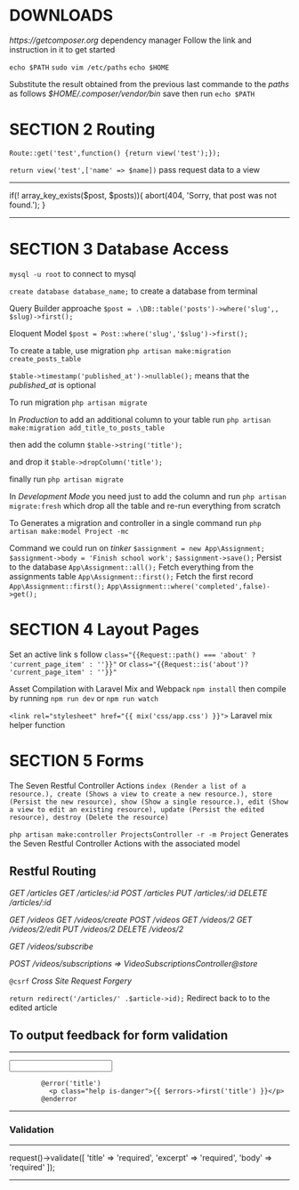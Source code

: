 # DOWNLOADS

_https://getcomposer.org_ dependency manager
Follow the link and instruction in it to get started

`echo $PATH`
`sudo vim /etc/paths`
`echo $HOME`

Substitute the result obtained from the previous last commande to the _paths_ as follows _\$HOME/.composer/vendor/bin_ save then run `echo $PATH`

# SECTION 2 Routing

`Route::get('test',function() {return view('test');});`

`return view('test',['name' => $name])` pass request data to a view

---

if(! array_key_exists($post, $posts)){
abort(404, 'Sorry, that post was not found.');
}

---

# SECTION 3 Database Access

`mysql -u root` to connect to mysql

`create database database_name;` to create a database from terminal

Query Builder approache `$post = .\DB::table('posts')->where('slug',, $slug)->first();`

Eloquent Model `$post = Post::where('slug','$slug')->first();`

To create a table, use migration `php artisan make:migration create_posts_table`

`$table->timestamp('published_at')->nullable();` means that the _published_at_ is optional

To run migration `php artisan migrate`

In _Production_ to add an additional column to your table run `php artisan make:migration add_title_to_posts_table`

then add the column `$table->string('title');`

and drop it `$table->dropColumn('title');`

finally run `php artisan migrate`

In _Development Mode_ you need just to add the column and run `php artisan migrate:fresh` which drop all the table and re-run everything from scratch

To Generates a migration and controller in a single command run `php artisan make:model Project -mc`

Command we could run on _tinker_
`$assignment = new App\Assignment;`
`$assignment->body = 'Finish school work';`
`$assignment->save();` Persist to the database
`App\Assignment::all();` Fetch everything from the assignments table
`App\Assignment::first();` Fetch the first record
`App\Assignment::first();`
`App\Assignment::where('completed',false)->get();`

# SECTION 4 Layout Pages

Set an active link s follow `class="{{Request::path() === 'about' ? 'current_page_item' : ''}}"` or `class="{{Request::is('about')? 'current_page_item' : ''}}"`

Asset Compilation with Laravel Mix and Webpack `npm install` then compile by running `npm run dev` or `npm run watch`

`<link rel="stylesheet" href="{{ mix('css/app.css') }}">` Laravel mix helper function

# SECTION 5 Forms

The Seven Restful Controller Actions `index (Render a list of a resource.), create (Shows a view to create a new resource.), store (Persist the new resource), show (Show a single resource.), edit (Show a view to edit an existing resource), update (Persist the edited resource), destroy (Delete the resource)`

`php artisan make:controller ProjectsController -r -m Project` Generates the Seven Restful Controller Actions with the associated model

## Restful Routing

_GET /articles_
_GET /articles/:id_
_POST /articles_
_PUT /articles/:id_
_DELETE /articles/:id_

_GET /videos_
_GET /videos/create_
_POST /videos_
_GET /videos/2_
_GET /videos/2/edit_
_PUT /videos/2_
_DELETE /videos/2_

_GET /videos/subscribe_

_POST /videos/subscriptions => VideoSubscriptionsController@store_

`@csrf` _Cross Site Request Forgery_

`return redirect('/articles/' .$article->id);` Redirect back to to the edited article

## To output feedback for form validation

---

 <input type="text" class="input @error('title') is-danger @enderror" name="title" id="title">

            @error('title')
              <p class="help is-danger">{{ $errors->first('title') }}</p>
            @enderror

---

### Validation

---

request()->validate([
'title' => 'required',
'excerpt' => 'required',
'body' => 'required'
]);

---
